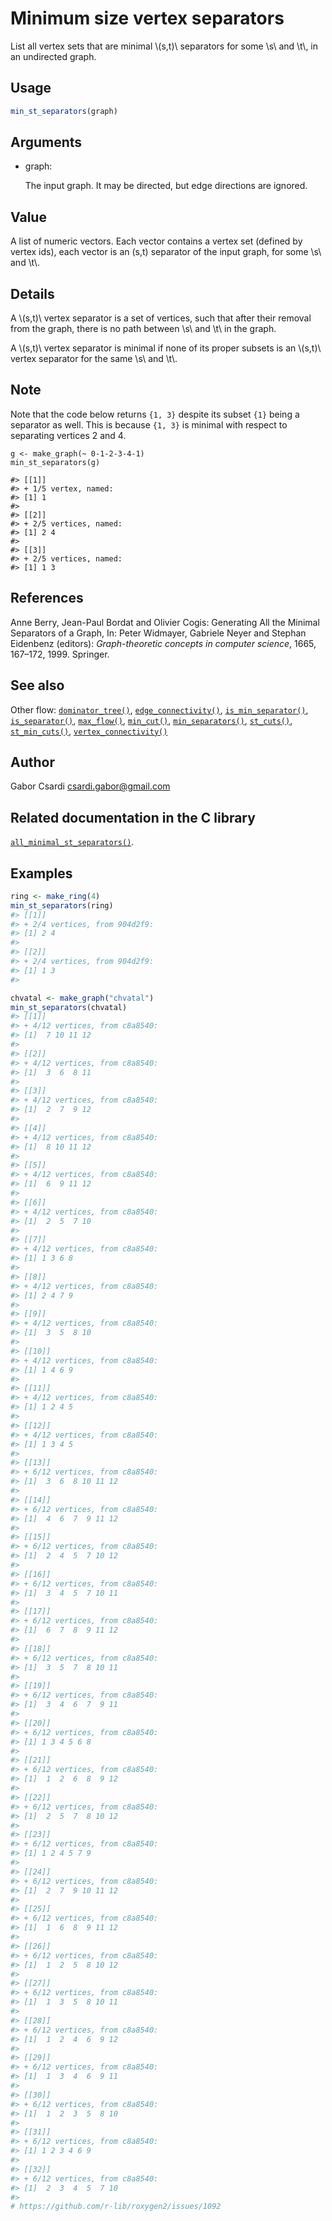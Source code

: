 # Minimum size vertex separators

List all vertex sets that are minimal \\(s,t)\\ separators for some
\\s\\ and \\t\\, in an undirected graph.

## Usage

``` r
min_st_separators(graph)
```

## Arguments

- graph:

  The input graph. It may be directed, but edge directions are ignored.

## Value

A list of numeric vectors. Each vector contains a vertex set (defined by
vertex ids), each vector is an (s,t) separator of the input graph, for
some \\s\\ and \\t\\.

## Details

A \\(s,t)\\ vertex separator is a set of vertices, such that after their
removal from the graph, there is no path between \\s\\ and \\t\\ in the
graph.

A \\(s,t)\\ vertex separator is minimal if none of its proper subsets is
an \\(s,t)\\ vertex separator for the same \\s\\ and \\t\\.

## Note

Note that the code below returns `{1, 3}` despite its subset `{1}` being
a separator as well. This is because `{1, 3}` is minimal with respect to
separating vertices 2 and 4.

    g <- make_graph(~ 0-1-2-3-4-1)
    min_st_separators(g)

    #> [[1]]
    #> + 1/5 vertex, named:
    #> [1] 1
    #>
    #> [[2]]
    #> + 2/5 vertices, named:
    #> [1] 2 4
    #>
    #> [[3]]
    #> + 2/5 vertices, named:
    #> [1] 1 3

## References

Anne Berry, Jean-Paul Bordat and Olivier Cogis: Generating All the
Minimal Separators of a Graph, In: Peter Widmayer, Gabriele Neyer and
Stephan Eidenbenz (editors): *Graph-theoretic concepts in computer
science*, 1665, 167–172, 1999. Springer.

## See also

Other flow:
[`dominator_tree()`](https://r.igraph.org/reference/dominator_tree.md),
[`edge_connectivity()`](https://r.igraph.org/reference/edge_connectivity.md),
[`is_min_separator()`](https://r.igraph.org/reference/is_min_separator.md),
[`is_separator()`](https://r.igraph.org/reference/is_separator.md),
[`max_flow()`](https://r.igraph.org/reference/max_flow.md),
[`min_cut()`](https://r.igraph.org/reference/min_cut.md),
[`min_separators()`](https://r.igraph.org/reference/min_separators.md),
[`st_cuts()`](https://r.igraph.org/reference/st_cuts.md),
[`st_min_cuts()`](https://r.igraph.org/reference/st_min_cuts.md),
[`vertex_connectivity()`](https://r.igraph.org/reference/vertex_connectivity.md)

## Author

Gabor Csardi <csardi.gabor@gmail.com>

## Related documentation in the C library

[`all_minimal_st_separators()`](https://igraph.org/c/html/latest/igraph-Separators.html#igraph_all_minimal_st_separators).

## Examples

``` r
ring <- make_ring(4)
min_st_separators(ring)
#> [[1]]
#> + 2/4 vertices, from 904d2f9:
#> [1] 2 4
#> 
#> [[2]]
#> + 2/4 vertices, from 904d2f9:
#> [1] 1 3
#> 

chvatal <- make_graph("chvatal")
min_st_separators(chvatal)
#> [[1]]
#> + 4/12 vertices, from c8a8540:
#> [1]  7 10 11 12
#> 
#> [[2]]
#> + 4/12 vertices, from c8a8540:
#> [1]  3  6  8 11
#> 
#> [[3]]
#> + 4/12 vertices, from c8a8540:
#> [1]  2  7  9 12
#> 
#> [[4]]
#> + 4/12 vertices, from c8a8540:
#> [1]  8 10 11 12
#> 
#> [[5]]
#> + 4/12 vertices, from c8a8540:
#> [1]  6  9 11 12
#> 
#> [[6]]
#> + 4/12 vertices, from c8a8540:
#> [1]  2  5  7 10
#> 
#> [[7]]
#> + 4/12 vertices, from c8a8540:
#> [1] 1 3 6 8
#> 
#> [[8]]
#> + 4/12 vertices, from c8a8540:
#> [1] 2 4 7 9
#> 
#> [[9]]
#> + 4/12 vertices, from c8a8540:
#> [1]  3  5  8 10
#> 
#> [[10]]
#> + 4/12 vertices, from c8a8540:
#> [1] 1 4 6 9
#> 
#> [[11]]
#> + 4/12 vertices, from c8a8540:
#> [1] 1 2 4 5
#> 
#> [[12]]
#> + 4/12 vertices, from c8a8540:
#> [1] 1 3 4 5
#> 
#> [[13]]
#> + 6/12 vertices, from c8a8540:
#> [1]  3  6  8 10 11 12
#> 
#> [[14]]
#> + 6/12 vertices, from c8a8540:
#> [1]  4  6  7  9 11 12
#> 
#> [[15]]
#> + 6/12 vertices, from c8a8540:
#> [1]  2  4  5  7 10 12
#> 
#> [[16]]
#> + 6/12 vertices, from c8a8540:
#> [1]  3  4  5  7 10 11
#> 
#> [[17]]
#> + 6/12 vertices, from c8a8540:
#> [1]  6  7  8  9 11 12
#> 
#> [[18]]
#> + 6/12 vertices, from c8a8540:
#> [1]  3  5  7  8 10 11
#> 
#> [[19]]
#> + 6/12 vertices, from c8a8540:
#> [1]  3  4  6  7  9 11
#> 
#> [[20]]
#> + 6/12 vertices, from c8a8540:
#> [1] 1 3 4 5 6 8
#> 
#> [[21]]
#> + 6/12 vertices, from c8a8540:
#> [1]  1  2  6  8  9 12
#> 
#> [[22]]
#> + 6/12 vertices, from c8a8540:
#> [1]  2  5  7  8 10 12
#> 
#> [[23]]
#> + 6/12 vertices, from c8a8540:
#> [1] 1 2 4 5 7 9
#> 
#> [[24]]
#> + 6/12 vertices, from c8a8540:
#> [1]  2  7  9 10 11 12
#> 
#> [[25]]
#> + 6/12 vertices, from c8a8540:
#> [1]  1  6  8  9 11 12
#> 
#> [[26]]
#> + 6/12 vertices, from c8a8540:
#> [1]  1  2  5  8 10 12
#> 
#> [[27]]
#> + 6/12 vertices, from c8a8540:
#> [1]  1  3  5  8 10 11
#> 
#> [[28]]
#> + 6/12 vertices, from c8a8540:
#> [1]  1  2  4  6  9 12
#> 
#> [[29]]
#> + 6/12 vertices, from c8a8540:
#> [1]  1  3  4  6  9 11
#> 
#> [[30]]
#> + 6/12 vertices, from c8a8540:
#> [1]  1  2  3  5  8 10
#> 
#> [[31]]
#> + 6/12 vertices, from c8a8540:
#> [1] 1 2 3 4 6 9
#> 
#> [[32]]
#> + 6/12 vertices, from c8a8540:
#> [1]  2  3  4  5  7 10
#> 
# https://github.com/r-lib/roxygen2/issues/1092
```
